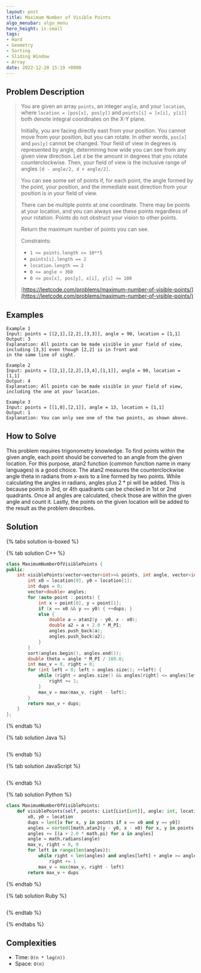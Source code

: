 ```yaml
---
layout: post
title: Maximum Number of Visible Points
algo_menubar: algo_menu
hero_height: is-small
tags:
- Hard
- Geometry
- Sorting
- Sliding Window
- Array
date: 2022-12-20 15:19 +0900
---
```

## Problem Description
> You are given an array `points`, an integer `angle`, and your `location`, where `location = [pos[x], pos[y]]`
> and `points[i] = [x[i], y[i]]` both denote integral coordinates on the X-Y plane.
>
> Initially, you are facing directly east from your position. You cannot move from your position, but you can rotate.
> In other words, `pos[x]` and `pos[y]` cannot be changed. Your field of view in degrees is represented by angle,
> determining how wide you can see from any given view direction. Let `d` be the amount in degrees that you rotate
> counterclockwise. Then, your field of view is the inclusive range of angles `[d - angle/2, d + angle/2]`.
>
> You can see some set of points if, for each point, the angle formed by the point, your position, and the immediate
> east direction from your position is in your field of view.
>
> There can be multiple points at one coordinate. There may be points at your location, and you can always see these
> points regardless of your rotation. Points do not obstruct your vision to other points.
>
> Return the maximum number of points you can see.
>
> Constraints:
> - `1 <= points.length <= 10**5`
> - `points[i].length == 2`
> - `location.length == 2`
> - `0 <= angle < 360`
> - `0 <= pos[x], pos[y], x[i], y[i] <= 100`
>
> [https://leetcode.com/problems/maximum-number-of-visible-points/](https://leetcode.com/problems/maximum-number-of-visible-points/)

## Examples
```
Example 1
Input: points = [[2,1],[2,2],[3,3]], angle = 90, location = [1,1]
Output: 3
Explanation: All points can be made visible in your field of view, including [3,3] even though [2,2] is in front and
in the same line of sight.
```

```
Example 2
Input: points = [[2,1],[2,2],[3,4],[1,1]], angle = 90, location = [1,1]
Output: 4
Explanation: All points can be made visible in your field of view, including the one at your location.
```

```
Example 3
Input: points = [[1,0],[2,1]], angle = 13, location = [1,1]
Output: 1
Explanation: You can only see one of the two points, as shown above.
```

## How to Solve
This problem requires trigonometry knowledge.
To find points within the given angle, each point should be converted to an angle from the given location.
For this purpose, atan2 function (common function name in many languages) is a good choice.
The atan2 measures the counterclockwise angle theta in radians from x-axis to a line formed by two points.
While calculating the angles in radians, angles plus 2 * pi will be added.
This is because points in 3rd, or 4th quadrants can be checked in 1st or 2nd quadrants.
Once all angles are calculated, check those are within the given angle and count it.
Lastly, the points on the given location will be added to the result as the problem describes.

## Solution

{% tabs solution is-boxed %}

{% tab solution C++ %}
```cpp
class MaximumNumberOfVisiblePoints {
public:
    int visiblePoints(vector<vector<int>>& points, int angle, vector<int>& location) {
        int x0 = location[0], y0 = location[1];
        int dups = 0;
        vector<double> angles;
        for (auto point : points) {
            int x = point[0], y = point[1];
            if (x == x0 && y == y0) { ++dups; }
            else {
                double a = atan2(y - y0, x - x0);
                double a2 = a + 2.0 * M_PI;
                angles.push_back(a);
                angles.push_back(a2);
            }
        }
        sort(angles.begin(), angles.end());
        double theta = angle * M_PI / 180.0;
        int max_v = 0, right = 0;
        for (int left = 0; left < angles.size(); ++left) {
            while (right < angles.size() && angles[right] <= angles[left] + theta) {
                right += 1;
            }
            max_v = max(max_v, right - left);
        }
        return max_v + dups;
    }
};
```
{% endtab %}

{% tab solution Java %}
```java

```
{% endtab %}

{% tab solution JavaScript %}
```js

```
{% endtab %}

{% tab solution Python %}
```python
class MaximumNumberOfVisiblePoints:
    def visiblePoints(self, points: List[List[int]], angle: int, location: List[int]) -> int:
        x0, y0 = location
        dups = len([x for x, y in points if x == x0 and y == y0])
        angles = sorted([math.atan2(y - y0, x - x0) for x, y in points if x != x0 or y != y0])
        angles += [(a + 2.0 * math.pi) for a in angles]
        angle = math.radians(angle)
        max_v, right = 0, 0
        for left in range(len(angles)):
            while right < len(angles) and angles[left] + angle >= angles[right]:
                right += 1
            max_v = max(max_v, right - left)
        return max_v + dups
```
{% endtab %}

{% tab solution Ruby %}
```ruby

```
{% endtab %}

{% endtabs %}



## Complexities
- Time: `O(n * log(n))`
- Space: `O(n)`
